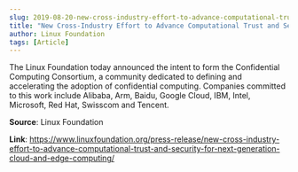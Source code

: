 ```yaml
---
slug: 2019-08-20-new-cross-industry-effort-to-advance-computational-trust-and-security-for-next-generation-cloud-and-edge-computing
title: "New Cross-Industry Effort to Advance Computational Trust and Security for Next-Generation Cloud and Edge Computing"
author: Linux Foundation
tags: [Article]
---
```

The Linux Foundation today announced the intent to form the Confidential Computing Consortium, a community dedicated to defining and accelerating the adoption of confidential computing. Companies committed to this work include Alibaba, Arm, Baidu, Google Cloud, IBM, Intel, Microsoft, Red Hat, Swisscom and Tencent.

**Source**: Linux Foundation

**Link**: https://www.linuxfoundation.org/press-release/new-cross-industry-effort-to-advance-computational-trust-and-security-for-next-generation-cloud-and-edge-computing/
